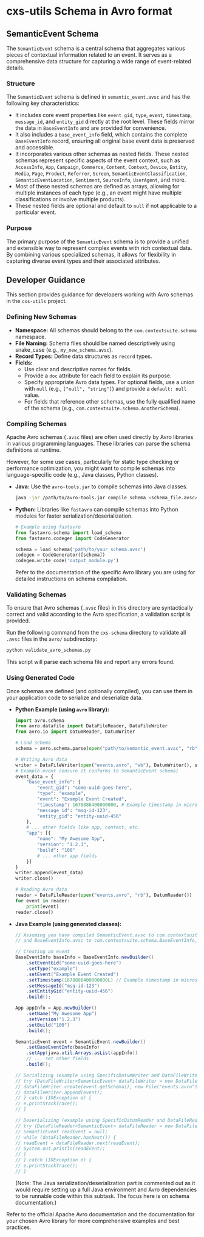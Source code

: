 # cxs-utils Schema in Avro format

## SemanticEvent Schema

The `SemanticEvent` schema is a central schema that aggregates various pieces of contextual information related to an event. It serves as a comprehensive data structure for capturing a wide range of event-related details.

### Structure

The `SemanticEvent` schema is defined in `semantic_event.avsc` and has the following key characteristics:

- It includes core event properties like `event_gid`, `type`, `event`, `timestamp`, `message_id`, and `entity_gid` directly at the root level. These fields mirror the data in `BaseEventInfo` and are provided for convenience.
- It also includes a `base_event_info` field, which contains the complete `BaseEventInfo` record, ensuring all original base event data is preserved and accessible.
- It incorporates various other schemas as nested fields. These nested schemas represent specific aspects of the event context, such as `AccessInfo`, `App`, `Campaign`, `Commerce`, `Content`, `Context`, `Device`, `Entity`, `Media`, `Page`, `Product`, `Referrer`, `Screen`, `SemanticEventClassification`, `SemanticEventLocation`, `Sentiment`, `SourceInfo`, `UserAgent`, and more.
- Most of these nested schemas are defined as arrays, allowing for multiple instances of each type (e.g., an event might have multiple classifications or involve multiple products).
- These nested fields are optional and default to `null` if not applicable to a particular event.

### Purpose

The primary purpose of the `SemanticEvent` schema is to provide a unified and extensible way to represent complex events with rich contextual data. By combining various specialized schemas, it allows for flexibility in capturing diverse event types and their associated attributes.

## Developer Guidance

This section provides guidance for developers working with Avro schemas in the `cxs-utils` project.

### Defining New Schemas

-   **Namespace:** All schemas should belong to the `com.contextsuite.schema` namespace.
-   **File Naming:** Schema files should be named descriptively using snake_case (e.g., `my_new_schema.avsc`).
-   **Record Types:** Define data structures as `record` types.
-   **Fields:**
    -   Use clear and descriptive names for fields.
    -   Provide a `doc` attribute for each field to explain its purpose.
    -   Specify appropriate Avro data types. For optional fields, use a union with `null` (e.g., `["null", "string"]`) and provide a `default: null` value.
    -   For fields that reference other schemas, use the fully qualified name of the schema (e.g., `com.contextsuite.schema.AnotherSchema`).

### Compiling Schemas

Apache Avro schemas (`.avsc` files) are often used directly by Avro libraries in various programming languages. These libraries can parse the schema definitions at runtime.

However, for some use cases, particularly for static type checking or performance optimization, you might want to compile schemas into language-specific code (e.g., Java classes, Python classes).

-   **Java:** Use the `avro-tools.jar` to compile schemas into Java classes.
    ```bash
    java -jar /path/to/avro-tools.jar compile schema <schema_file.avsc> <output_directory>
    ```
-   **Python:** Libraries like `fastavro` can compile schemas into Python modules for faster serialization/deserialization.
    ```python
    # Example using fastavro
    from fastavro.schema import load_schema
    from fastavro.codegen import CodeGenerator

    schema = load_schema('path/to/your_schema.avsc')
    codegen = CodeGenerator([schema])
    codegen.write_code('output_module.py')
    ```
    Refer to the documentation of the specific Avro library you are using for detailed instructions on schema compilation.

### Validating Schemas
To ensure that Avro schemas (`.avsc` files) in this directory are syntactically correct and valid according to the Avro specification, a validation script is provided.

Run the following command from the `cxs-schema` directory to validate all `.avsc` files in the `avro/` subdirectory:

```bash
python validate_avro_schemas.py
```
This script will parse each schema file and report any errors found.

### Using Generated Code

Once schemas are defined (and optionally compiled), you can use them in your application code to serialize and deserialize data.

-   **Python Example (using `avro` library):**
    ```python
    import avro.schema
    from avro.datafile import DataFileReader, DataFileWriter
    from avro.io import DatumReader, DatumWriter

    # Load schema
    schema = avro.schema.parse(open("path/to/semantic_event.avsc", "rb").read())

    # Writing Avro data
    writer = DataFileWriter(open("events.avro", "wb"), DatumWriter(), schema)
    # Example event (ensure it conforms to SemanticEvent schema)
    event_data = {
        "base_event_info": {
            "event_gid": "some-uuid-goes-here",
            "type": "example",
            "event": "Example Event Created",
            "timestamp": 1678886400000000, # Example timestamp in micros
            "message_id": "msg-id-123",
            "entity_gid": "entity-uuid-456"
        },
        # ... other fields like app, context, etc.
        "app": [{
            "name": "My Awesome App",
            "version": "1.2.3",
            "build": "100"
            # ... other app fields
        }]
    }
    writer.append(event_data)
    writer.close()

    # Reading Avro data
    reader = DataFileReader(open("events.avro", "rb"), DatumReader())
    for event in reader:
        print(event)
    reader.close()
    ```

-   **Java Example (using generated classes):**
    ```java
    // Assuming you have compiled SemanticEvent.avsc to com.contextsuite.schema.SemanticEvent
    // and BaseEventInfo.avsc to com.contextsuite.schema.BaseEventInfo, etc.

    // Creating an event
    BaseEventInfo baseInfo = BaseEventInfo.newBuilder()
        .setEventGid("some-uuid-goes-here")
        .setType("example")
        .setEvent("Example Event Created")
        .setTimestamp(1678886400000000L) // Example timestamp in micros
        .setMessageId("msg-id-123")
        .setEntityGid("entity-uuid-456")
        .build();

    App appInfo = App.newBuilder()
        .setName("My Awesome App")
        .setVersion("1.2.3")
        .setBuild("100")
        .build();

    SemanticEvent event = SemanticEvent.newBuilder()
        .setBaseEventInfo(baseInfo)
        .setApp(java.util.Arrays.asList(appInfo))
        // ... set other fields
        .build();

    // Serializing (example using SpecificDatumWriter and DataFileWriter)
    // try (DataFileWriter<SemanticEvent> dataFileWriter = new DataFileWriter<>(new SpecificDatumWriter<>(SemanticEvent.class))) {
    // dataFileWriter.create(event.getSchema(), new File("events.avro"));
    // dataFileWriter.append(event);
    // } catch (IOException e) {
    // e.printStackTrace();
    // }

    // Deserializing (example using SpecificDatumReader and DataFileReader)
    // try (DataFileReader<SemanticEvent> dataFileReader = new DataFileReader<>(new File("events.avro"), new SpecificDatumReader<>(SemanticEvent.class))) {
    // SemanticEvent readEvent = null;
    // while (dataFileReader.hasNext()) {
    // readEvent = dataFileReader.next(readEvent);
    // System.out.println(readEvent);
    // }
    // } catch (IOException e) {
    // e.printStackTrace();
    // }
    ```
    (Note: The Java serialization/deserialization part is commented out as it would require setting up a full Java environment and Avro dependencies to be runnable code within this subtask. The focus here is on schema documentation.)

Refer to the official Apache Avro documentation and the documentation for your chosen Avro library for more comprehensive examples and best practices.